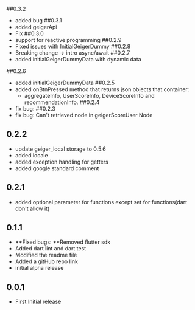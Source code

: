 ##0.3.2
- added bug
##0.3.1
- added geigerApi
- Fix 
##0.3.0
- support for reactive programming
##0.2.9
- Fixed issues with InitialGeigerDummy
##0.2.8
- Breaking change -> intro async/await
##0.2.7
- added initialGeigerDummyData with dynamic data

##0.2.6
- added initialGeigerDummyData
##0.2.5
 - added onBtnPressed method that returns json objects that container:
    * aggregateInfo, UserScoreInfo, DeviceScoreInfo and recommendationInfo.
##0.2.4
- fix bug:
##0.2.3
- fix bug: Can't retrieved node in geigerScoreUser Node
## 0.2.2
- update geiger_local storage to 0.5.6
- added locale
- added exception handling for getters 
- added google standard comment
## 0.2.1
- added optional parameter for functions except set for functions(dart don't allow it)
## 0.1.1
- **Fixed bugs: **Removed flutter sdk
- Added dart lint and dart test
- Modified the readme file
- Added a gitHub repo link
- initial alpha release
## 0.0.1
- First Initial release



